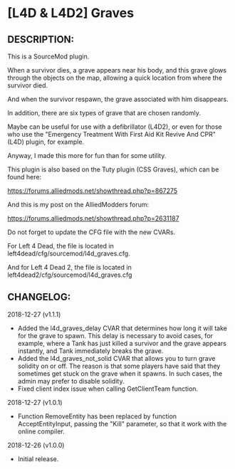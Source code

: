 # [L4D & L4D2] Graves

## DESCRIPTION: 

This is a SourceMod plugin.

When a survivor dies, a grave appears near his body, and this grave glows through the objects on the map, allowing a quick location from where the survivor died. 

And when the survivor respawn, the grave associated with him disappears.

In addition, there are six types of grave that are chosen randomly.

Maybe can be useful for use with a defibrillator (L4D2), or even for those who use the "Emergency Treatment With First Aid Kit Revive And CPR" (L4D) plugin, for example. 

Anyway, I made this more for fun than for some utility.

This plugin is also based on the Tuty plugin (CSS Graves), which can be found here:

https://forums.alliedmods.net/showthread.php?p=867275

And this is my post on the AlliedModders forum:

https://forums.alliedmods.net/showthread.php?p=2631187

Do not forget to update the CFG file with the new CVARs.

For Left 4 Dead, the file is located in left4dead/cfg/sourcemod/l4d_graves.cfg.

And for Left 4 Dead 2, the file is located in left4dead2/cfg/sourcemod/l4d_graves.cfg

## CHANGELOG:

2018-12-27 (v1.1.1)
- Added the l4d_graves_delay CVAR that determines how long it will take for the grave to spawn. This delay is necessary to avoid cases, for example, where a Tank has just killed a survivor and the grave appears instantly, and Tank immediately breaks the grave.
- Added the l4d_graves_not_solid CVAR that allows you to turn grave solidity on or off. The reason is that some players have said that they sometimes get stuck on the grave when it spawns. In such cases, the admin may prefer to disable solidity.
- Fixed client index issue when calling GetClientTeam function.

2018-12-27 (v1.0.1)
- Function RemoveEntity has been replaced by function AcceptEntityInput, passing the "Kill" parameter, so that it work with the online compiler.

2018-12-26 (v1.0.0)
- Initial release.
